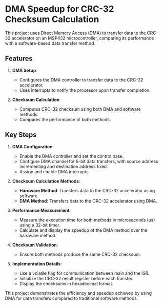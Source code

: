 # DMA Speedup for CRC-32 Checksum Calculation

This project uses Direct Memory Access (DMA) to transfer data to the CRC-32 accelerator on an MSP432 microcontroller, comparing its performance with a software-based data transfer method.

## Features

1. **DMA Setup**:
   - Configures the DMA controller to transfer data to the CRC-32 accelerator.
   - Uses interrupts to notify the processor upon transfer completion.

2. **Checksum Calculation**:
   - Computes CRC-32 checksum using both DMA and software methods.
   - Compares the performance of both methods.

## Key Steps

1. **DMA Configuration**:
   - Enable the DMA controller and set the control base.
   - Configure DMA channel for 8-bit data transfers, with source address incrementing and destination address fixed.
   - Assign and enable DMA interrupts.

2. **Checksum Calculation Methods**:
   - **Hardware Method**: Transfers data to the CRC-32 accelerator using software.
   - **DMA Method**: Transfers data to the CRC-32 accelerator using DMA.

3. **Performance Measurement**:
   - Measure the execution time for both methods in microseconds (μs) using a 32-bit timer.
   - Calculate and display the speedup of the DMA method over the hardware method.

4. **Checksum Validation**:
   - Ensure both methods produce the same CRC-32 checksum.

5. **Implementation Details**:
   - Use a volatile flag for communication between main and the ISR.
   - Initialize the CRC-32 result register before each transfer.
   - Display the checksums in hexadecimal format.

This project demonstrates the efficiency and speedup achieved by using DMA for data transfers compared to traditional software methods.